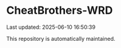 # CheatBrothers-WRD

Last updated: 2025-06-10 16:50:39

This repository is automatically maintained.
